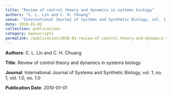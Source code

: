 ```yaml
---
title: "Review of control theory and dynamics in systems biology"
authors: "C. L. Lin and C. H. Chuang"
venue: "International Journal of Systems and Synthetic Biology, vol. 1, no. 1, vol. 1.0, no. 1.0"
date: 2010-01-01
collection: publications
category: manuscripts
permalink: /publication/2010-01-review-of-control-theory-and-dynamics-in-systems-biology
---
```


**Authors**: C. L. Lin and C. H. Chuang

**Title**: Review of control theory and dynamics in systems biology

**Journal**: International Journal of Systems and Synthetic Biology, vol. 1, no. 1, vol. 1.0, no. 1.0

**Publication Date**: 2010-01-01
